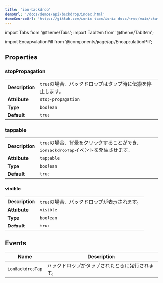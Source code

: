 ```yaml
---
title: 'ion-backdrop'
demoUrl: '/docs/demos/api/backdrop/index.html'
demoSourceUrl: 'https://github.com/ionic-team/ionic-docs/tree/main/static/demos/api/backdrop/index.html'
---
```


import Tabs from '@theme/Tabs';
import TabItem from '@theme/TabItem';

<head>
  <title>Ionic-Backdrop Component Full Screen Overlay| Ionic Framework</title>
  <meta
    name="description"
    content="Ionic-backdrops are full-screen components that overlay other components. Learn more about backdrops, their usage, and their properties here."
  />
</head>

import EncapsulationPill from '@components/page/api/EncapsulationPill';

<EncapsulationPill type="shadow" />

## Properties

### stopPropagation

|                 |                                                            |
| --------------- | ---------------------------------------------------------- |
| **Description** | `true`の場合、バックドロップはタップ時に伝搬を停止します。 |
| **Attribute**   | `stop-propagation`                                         |
| **Type**        | `boolean`                                                  |
| **Default**     | `true`                                                     |

### tappable

|                 |                                                                                      |
| --------------- | ------------------------------------------------------------------------------------ |
| **Description** | `true`の場合、背景をクリックすることができ、`ionBackdropTap`イベントを発生させます。 |
| **Attribute**   | `tappable`                                                                           |
| **Type**        | `boolean`                                                                            |
| **Default**     | `true`                                                                               |

### visible

|                 |                                              |
| --------------- | -------------------------------------------- |
| **Description** | `true`の場合、バックドロップが表示されます。 |
| **Attribute**   | `visible`                                    |
| **Type**        | `boolean`                                    |
| **Default**     | `true`                                       |

## Events

| Name             | Description                                      |
| ---------------- | ------------------------------------------------ |
| `ionBackdropTap` | バックドロップがタップされたときに発行されます。 |
